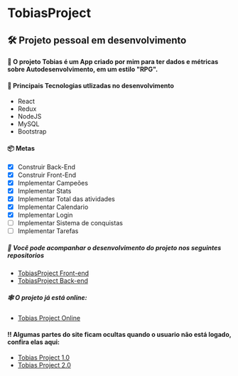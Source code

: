 # TobiasProject
## 🛠️ Projeto pessoal em desenvolvimento

#### 🖖 O projeto Tobias é um App criado por mim para ter dados e métricas sobre Autodesenvolvimento, em um estilo "RPG".

#### 🚧  Principais Tecnologias utlizadas no desenvolvimento
- React
- Redux
- NodeJS
- MySQL
- Bootstrap




#### 📦  Metas
- [x] Construir Back-End
- [x] Construir Front-End
- [x] Implementar Campeões
- [x] Implementar Stats
- [x] Implementar Total das atividades
- [x] Implementar Calendario
- [x] Implementar Login
- [ ] Implementar Sistema de conquistas
- [ ] Implementar Tarefas

##### 📑 Você pode acompanhar o desenvolvimento do projeto nos seguintes repositorios
- <a href="https://github.com/IsaacMagno/tobias_hub">TobiasProject Front-end</a>
- <a href="https://github.com/IsaacMagno/tobias-api">TobiasProject Back-end</a>

##### 🕸️ O projeto já está online:
- <a href="https://tobiashub.vercel.app">Tobias Project Online</a>

#### ‼️ Algumas partes do site ficam ocultas quando o usuario não está logado, confira elas aqui:

- <a href="https://github.com/IsaacMagno/TobiasProject/tree/main/apresentation-files">Tobias Project 1.0 </a>
- <a href="https://github.com/IsaacMagno/TobiasProject/tree/main/tobias-update">Tobias Project 2.0 </a>


